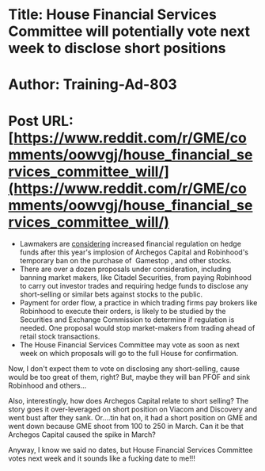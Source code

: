 # Title: House Financial Services Committee will potentially vote next week to disclose short positions
# Author: Training-Ad-803
# Post URL: [https://www.reddit.com/r/GME/comments/oowvgj/house_financial_services_committee_will/](https://www.reddit.com/r/GME/comments/oowvgj/house_financial_services_committee_will/)


* Lawmakers are [considering](https://www.bloombergquint.com/markets/archegos-blowup-spurs-house-democrats-demands-for-tougher-rules) increased financial regulation on hedge funds after this year's implosion of Archegos Capital and Robinhood's temporary ban on the purchase of  Gamestop , and other stocks.
* There are over a dozen proposals under consideration, including banning market makers, like Citadel Securities, from paying Robinhood to carry out investor trades and requiring hedge funds to disclose any short-selling or similar bets against stocks to the public.
* Payment for order flow, a practice in which trading firms pay brokers like Robinhood to execute their orders, is likely to be studied by the Securities and Exchange Commission to determine if regulation is needed. One proposal would stop market-makers from trading ahead of retail stock transactions.
* The House Financial Services Committee may vote as soon as next week on which proposals will go to the full House for confirmation.

Now, I don't expect them to vote on disclosing any short-selling, cause would be too great of them, right? But, maybe they will ban PFOF and sink Robinhood and others...

Also, interestingly, how does Archegos Capital relate to short selling? The story goes it over-leveraged on short position on Viacom and Discovery and went bust after they sank. Or....tin hat on, it had a short position on GME and went down because GME shoot from 100 to 250 in March. Can it be that Archegos Capital caused the spike in March?

Anyway, I know we said no dates, but House Financial Services Committee votes next week and it sounds like a fucking date to me!!!